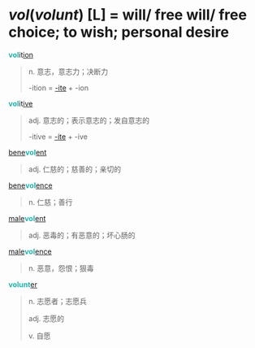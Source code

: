 # _vol_(_volunt_) [L] = will/ free will/ free choice; to wish; personal desire

<b style="color: #20B2AA;">vol</b>it[ion](-ion.md)
> n. 意志，意志力；决断力
>
> -ition = [-ite](-ite.md) + -ion

<b style="color: #20B2AA;">vol</b>it[ive](-ive.md)
> adj. 意志的；表示意志的；发自意志的
>
> -itive = [-ite](-ite.md) + -ive

[bene](bene-.md)<b style="color: #20B2AA;">vol</b>[ent](-ent.md)
> adj. 仁慈的；慈善的；亲切的

[bene](bene-.md)<b style="color: #20B2AA;">vol</b>[ence](-ence.md)
> n. 仁慈；善行

[male](mal-.md)<b style="color: #20B2AA;">vol</b>[ent](-ent.md)
> adj. 恶毒的；有恶意的；坏心肠的

[male](mal-.md)<b style="color: #20B2AA;">vol</b>[ence](-ence.md)
> n. 恶意，怨恨；狠毒

<b style="color: #20B2AA;">volunt</b>[er](-er.md)
> n. 志愿者；志愿兵
>
> adj. 志愿的
>
> v. 自愿
